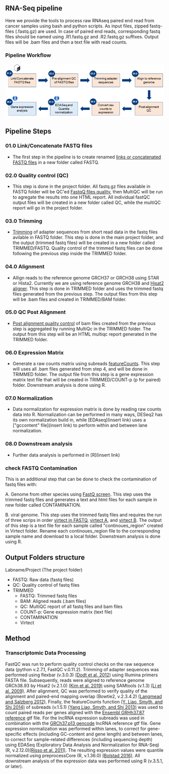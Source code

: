 ## RNA-Seq pipeline
Here we provide the tools to process raw RNAseq paired end read from cancer samples using bash and python scripts. As input files, zipped fastq-files (.fastq.gz) are used. In case of paired end reads, corresponding fastq files should be named using .R1.fastq.gz and .R2.fastq.gz suffixes. Output files will be .bam files and then a text file with read counts.

### Pipeline Workflow
![RNAseq Pipeline](/Figures/RNAseq_pipeline.png)

## Pipeline Steps
### 01.0 Link/Concatenate FASTQ files
- The first step in the pipeline is to create renamed [links or concatenated FASTQ files](/Scripts/RNAseq/01.0%20-%20Linking_Concatenate%20FASTQ/find.fastq.files.sh) in a new folder called FASTQ. 

### 02.0 Quality control (QC)
- This step is done in the project folder. All fastq.gz files available in FASTQ folder will be QC'ed [FastqQ files quality](/Scripts/RNAseq/02.0%20-%20Quality%20Control%20(QC)/fastqc.HPC.sh), then MultiQC will be run to agregate the results into one HTML report. All individual fastQC output files will be created in a new folder called QC, while the multiQC report will go in the project folder. 

### 03.0 Trimming
- [Trimming](/Scripts/RNAseq/03.0%20-%20Trimming/trimming.fastq.HPC.sh) of adapter sequences from short read data in the fastq files avilable in FASTQ folder. This step is done in the main project folder, and the output (trimmed fastq files) will be created in a new folder called TRIMMED/FASTQ. Quality control of the trimmed fastq files can be done following the previous step inside the TRIMMED folder.

### 04.0 Alignment
- Allign reads to the reference genome GRCH37 or GRCH38 using STAR or Hista2. Currently we are using reference genome GRCH38 and [Hisat2 aligner](/Scripts/RNAseq/04.0%20-%20Alignment/align.fastq.hisat2.sh). This step is done in TRIMMED folder and uses the trimmed fastq files generated from the previous step. The output files from this step will be .bam files and created in TRIMMED/BAM folder. 

### 05.0 QC Post Alignment 
- [Post alignment quality control](/Scripts/RNAseq/05.0%20-%20QC%20Post-Alignment/README.md) of bam files created from the previous step is aggregated by running MultiQc in the TRIMMED folder. The output from this step will be an HTML multiqc report generated in the TRIMMED folder. 

### 06.0 Expression Matrix
- Generate a raw counts matrix using subreads [featureCounts](/Scripts/RNAseq/06.0%20-%20Expression%20Matrix/subreads.create.matrix.trimmed.HPC.sh). This step will uses all .bam files generated from step 4, and will be done in TRIMMED folder. The output file from this step is a gene expression matrix text file that will be created in TRIMMED/COUNT-p (p for paired) folder. Downstream analysis is done using R. 

### 07.0 Normalization 
- Data normalization for expression matrix is done by reading raw counts data into R. Normalization can be performed in many ways, DESeq2 has its own normalization build in, while [EDAseq](insert link) uses a ["gccontent" file](insert link) to perform within and between lane normalization.

### 08.0 Downstream analysis
- Further data analysis is performed in [R](insert link)

### check FASTQ Contamination
This is an additional step that can be done to check the contamination of fastq files with:

A. Genome from other species using [FastQ screen](/Scripts/RNAseq/Check%20FASTQ%20Contamination/01.0%20-%20FASTQ%20Screen/fastq_screen_HPC.sh).
This step uses the trimmed fastq files and generates a text and html files for each sample in new folder called CONTAMINATION.  

B. viral genome. This step uses the trimmed fastq files and requires the run of three scrips in order [virtect in FASTQ](/Scripts/RNAseq/Check%20FASTQ%20Contamination/02.0%20-%20Virtect/0.1%20-%20Virtect_on_FASTQ_files.sh), [virtect A](/Scripts/RNAseq/Check%20FASTQ%20Contamination/02.0%20-%20Virtect/0.2%20-%20Virtect.fix.A.sh), and [virtect B](/Scripts/RNAseq/Check%20FASTQ%20Contamination/02.0%20-%20Virtect/0.3%20-%20Virtect.fix.B.sh). The output of this step is a text file for each sample called "continoues_region" created in Virtect folder. Rename each continoues_region file to the corresponding sample name and download to a local folder. Downstream analysis is done using R.

## Output Folders structure
Labname/Project (The project folder)
- FASTQ: Raw data (fastq files)
- QC: Quality control of fastq files 
- TRIMMED 
  - FASTQ: Trimmed fastq files
  - BAM: Aligned reads (.bam files)
  - QC: MultiQC report of all fastq files and bam files
  - COUNT-p: Gene expression matrix (text file)
  - CONTAMINATION
  - Virtect

## Method
### Transcriptomic Data Processing 
FastQC was run to perform quality control checks on the raw sequence data (python v.2.7.1, FastQC v.0.11.2). Trimming of adapter sequences was performed using flexbar (v.3.0.3) [(Dodt et al. 2012)](https://doi.org/10.3390/biology1030895) using Illumina primers FASTA file. Subsequently, reads were aligned to reference genome GRCh38.93 by Hisat2 (v.2.1.0) [(Kim et al. 2019)](https://doi.org/10.1038/s41587-019-0201-4) using SAMtools (v.1.3) [(Li et al. 2009)](https://doi.org/10.1093/bioinformatics/btp352). After alignment, QC was performed to verify quality of the alignment and paired-end mapping overlap (Bowtie2, v.2.3.4.2) [(Langmead and Salzberg 2012)](https://doi.org/10.1038/nmeth.1923). Finally, the featureCounts function [(Y. Liao, Smyth, and Shi 2014)](https://doi.org/10.1093/bioinformatics/btt656) of subreads (v.1.5.1) [(Yang Liao, Smyth, and Shi 2013)](https://doi.org/10.1093/nar/gkt214) was used to count paired reads per genes aligned with the [Ensembl GRHh37.87 reference](http://grch37.ensembl.org/index.html) gtf file. For the lncRNA expression subreads was used in combination with the [GRCh37.p13 gencode](https://www.gencodegenes.org/human/grch37_mapped_releases.html) lncRNA reference gtf file. Gene expression normalization was performed within lanes, to correct for gene-specific effects (including GC-content and gene length) and between lanes, to correct for sample-related differences (including sequencing depth) using EDASeq (Exploratory Data Analysis and Normalization for RNA-Seq) (R, v.2.12.0)[(Risso et al. 2011)](https://doi.org/10.1186/1471-2105-12-480). The resulting expression values were quantile normalized using preprocessCore (R, v.1.36.0) [(Bolstad 2016)](https://github.com/bmbolstad/preprocessCore). All downstream analysis of the expression data was performed using R (v.3.5.1, or later). 
